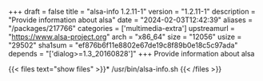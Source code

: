 +++
draft = false
title = "alsa-info 1.2.11-1"
version = "1.2.11-1"
description = "Provide information about alsa"
date = "2024-02-03T12:42:39"
aliases = "/packages/217766"
categories = ['multimedia-extra']
upstreamurl = "https://www.alsa-project.org"
arch = "x86_64"
size = "12056"
usize = "29502"
sha1sum = "ef876b6f11e8802e67de19c8f89b0e18c5c97ada"
depends = "['dialog>=1.3_20160828']"
+++
Provide information about alsa

{{< files text="show files" >}}* /usr/bin/alsa-info.sh
{{< /files >}}